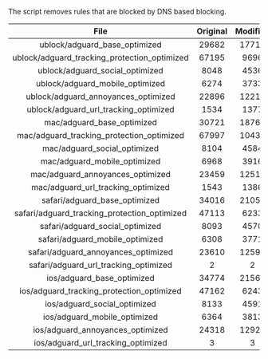 The script removes rules that are blocked by DNS based blocking.


| File | Original | Modified |
|:----:|:-----:|:-----:|
| ublock/adguard_base_optimized | 29682 | 17712 |
| ublock/adguard_tracking_protection_optimized | 67195 | 9696 |
| ublock/adguard_social_optimized | 8048 | 4536 |
| ublock/adguard_mobile_optimized | 6274 | 3733 |
| ublock/adguard_annoyances_optimized | 22896 | 12212 |
| ublock/adguard_url_tracking_optimized | 1534 | 1377 |
| mac/adguard_base_optimized | 30721 | 18760 |
| mac/adguard_tracking_protection_optimized | 67997 | 10430 |
| mac/adguard_social_optimized | 8104 | 4584 |
| mac/adguard_mobile_optimized | 6968 | 3916 |
| mac/adguard_annoyances_optimized | 23459 | 12519 |
| mac/adguard_url_tracking_optimized | 1543 | 1386 |
| safari/adguard_base_optimized | 34016 | 21057 |
| safari/adguard_tracking_protection_optimized | 47113 | 6233 |
| safari/adguard_social_optimized | 8093 | 4570 |
| safari/adguard_mobile_optimized | 6308 | 3771 |
| safari/adguard_annoyances_optimized | 23610 | 12596 |
| safari/adguard_url_tracking_optimized | 2 | 2 |
| ios/adguard_base_optimized | 34774 | 21568 |
| ios/adguard_tracking_protection_optimized | 47162 | 6243 |
| ios/adguard_social_optimized | 8133 | 4591 |
| ios/adguard_mobile_optimized | 6364 | 3813 |
| ios/adguard_annoyances_optimized | 24318 | 12929 |
| ios/adguard_url_tracking_optimized | 3 | 3 |